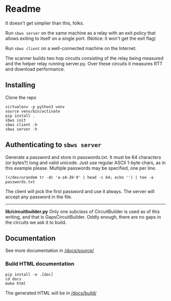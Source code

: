# Readme

It doesn't get simplier than this, folks.

Run `sbws server` on the same machine as a relay with an exit policy that
allows exiting to itself on a single port. (Notice: it won't get the exit flag)

Run `sbws client` on a well-connected machine on the Internet.

The scanner builds two hop circuits consisting of the relay being measured and
the helper relay running server.py. Over these circuits it measures RTT and
download performance.

## Installing

Clone the repo

    virtualenv -p python3 venv
    source venv/bin/activate
    pip install .
    sbws init
    sbws client -h
    sbws server -h

## Authenticating to `sbws server`

Generate a password and store in passwords.txt. It must be 64 characters (or
bytes?) long and valid unicode. Just use regular ASCII 1-byte chars, as in this
example please. Multiple passwords may be specified, one per line.

    (</dev/urandom tr -dc 'a-zA-Z0-9' | head -c 64; echo '') | tee -a passwords.txt

The client will pick the first password and use it always. The server will
accept any password in the file.

----------

**lib/circuitbuilder.py** Only one subclass of CircuitBuilder is used as of
this writing, and that is GapsCircuitBuilder. Oddly enough, there are no gaps
in the circuits we ask it to build.

## Documentation

See more documentation in [/docs/source/](/docs/source/)

### Build HTML documentation

    pip install -e .[doc]
    cd docs
    make html

The generated HTML will be in [/docs/build/](/docs/build/)
